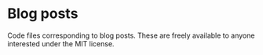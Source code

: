 # Blog posts
Code files corresponding to blog posts. These are freely available to anyone interested under the MIT license.
